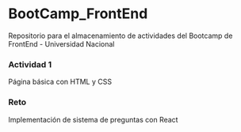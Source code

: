 # BootCamp_FrontEnd
Repositorio para el almacenamiento de actividades del Bootcamp de FrontEnd - Universidad Nacional

### Actividad 1
Página básica con HTML y CSS

### Reto
Implementación de sistema de preguntas con React
